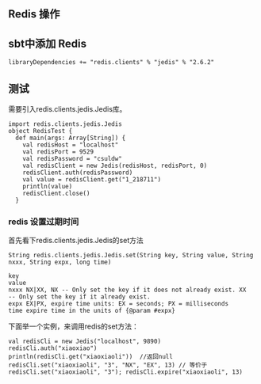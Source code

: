 ## Redis 操作

## sbt中添加 Redis

```
libraryDependencies += "redis.clients" % "jedis" % "2.6.2"
```

## 测试

需要引入redis.clients.jedis.Jedis库。

```
import redis.clients.jedis.Jedis
object RedisTest {
  def main(args: Array[String]) {
    val redisHost = "localhost"
    val redisPort = 9529
    val redisPassword = "csuldw"
    val redisClient = new Jedis(redisHost, redisPort, 0)
    redisClient.auth(redisPassword)
    val value = redisClient.get("1_218711")
    println(value)
    redisClient.close()
  }
```




### redis 设置过期时间

首先看下redis.clients.jedis.Jedis的set方法


```
String redis.clients.jedis.Jedis.set(String key, String value, String nxxx, String expx, long time)

key 
value 
nxxx NX|XX, NX -- Only set the key if it does not already exist. XX 
-- Only set the key if it already exist.
expx EX|PX, expire time units: EX = seconds; PX = milliseconds
time expire time in the units of {@param #expx}
```

下面举一个实例，来调用redis的set方法：

```
val redisCli = new Jedis("localhost", 9890)
redisCli.auth("xiaoxiao")
println(redisCli.get("xiaoxiaoli"))  //返回null
redisCli.set("xiaoxiaoli", "3", "NX", "EX", 13) // 等价于 redisCli.set("xiaoxiaoli", "3"); redisCli.expire("xiaoxiaoli", 13)
```